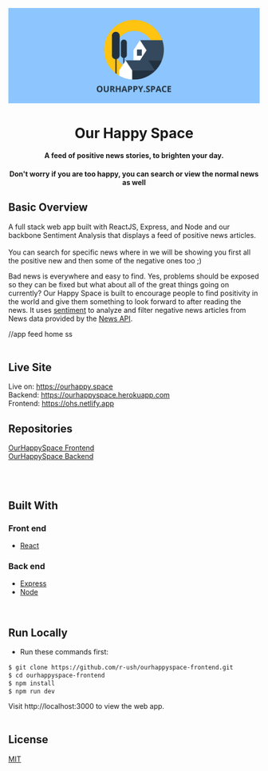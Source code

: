 ![Logo](https://github.com/r-ush/ourhappyspace-frontend/blob/main/assets/flex.png)                                                                                                                        
<h1 align="center">Our Happy Space</h1> 

<h4 align="center">A feed of positive news stories, to brighten your day.</h4>
<h4 align="center">Don't worry if you are too happy, you can search or view the normal news as well</h4>


## Basic Overview
A full stack web app built with ReactJS, Express, and Node and our backbone Sentiment Analysis that displays a feed of positive news articles.<br>
<br>
You can search for specific news where in we will be showing you first all the positive new and then some of the negative ones too ;)
<br>

Bad news is everywhere and easy to find. Yes, problems should be exposed so they can be fixed but what about all of the great things going on currently? Our Happy Space is built to encourage people to find positivity in the world and give them something to look forward to after reading the news. It uses <a href="https://github.com/thisandagain/sentiment">sentiment</a> to analyze and filter negative news articles from News data provided by the <a href="https://newsapi.org/">News API</a>. 

//app feed home ss
<br>
<br>

## Live Site
Live on: https://ourhappy.space <br/>
Backend: https://ourhappyspace.herokuapp.com <br/>
Frontend: https://ohs.netlify.app <br/>

## Repositories
[OurHappySpace Frontend](https://github.com/r-ush/ourhappyspace-frontend) <br/>
[OurHappySpace Backend](https://github.com/ShubhamPalriwala/ourhappyspace-backend)

<br>
<br>

## Built With
### Front end
* <a href="https://reactjs.org">React</a>
### Back end
* <a href="https://expressjs.com/">Express</a>
* <a href="https://nodejs.org/en">Node</a>
<br>

## Run Locally
* Run these commands first:
```
$ git clone https://github.com/r-ush/ourhappyspace-frontend.git
$ cd ourhappyspace-frontend
$ npm install
$ npm run dev
```


Visit http://localhost:3000 to view the web app.
<br>
<br>


## License
<a href="https://opensource.org/licenses/mit-license.php">MIT</a>
